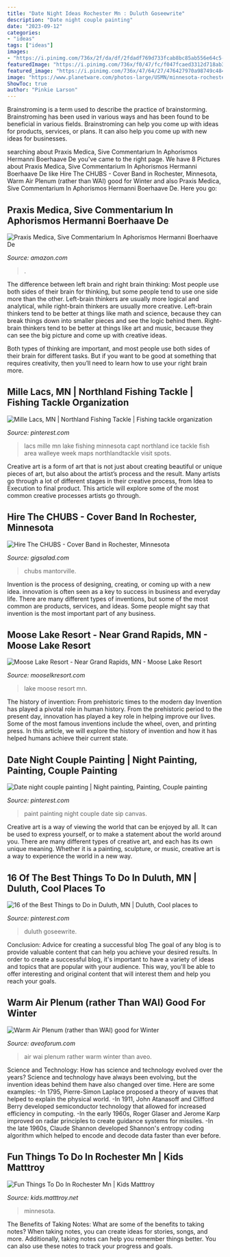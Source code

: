 ```yaml
---
title: "Date Night Ideas Rochester Mn : Duluth Goseewrite"
description: "Date night couple painting"
date: "2023-09-12"
categories:
- "ideas"
tags: ["ideas"]
images:
- "https://i.pinimg.com/736x/2f/da/df/2fdadf769d733fcab8bc85ab556e64c5--happy-marriage-paint-party.jpg"
featuredImage: "https://i.pinimg.com/736x/f0/47/fc/f047fcaed3312d718ab34517805c3c1b.jpg"
featured_image: "https://i.pinimg.com/736x/47/64/27/476427970a98749c4844085852d26596.jpg"
image: "https://www.planetware.com/photos-large/USMN/minnesota-rochester-rochesterfest-food-stands.jpg"
ShowToc: true
author: "Pinkie Larson"
---
```



Brainstroming is a term used to describe the practice of brainstorming. Brainstroming has been used in various ways and has been found to be beneficial in various fields. Brainstroming can help you come up with ideas for products, services, or plans. It can also help you come up with new ideas for businesses.

	

		
searching about Praxis Medica, Sive Commentarium In Aphorismos Hermanni Boerhaave De you've came to the right page. We have 8 Pictures about Praxis Medica, Sive Commentarium In Aphorismos Hermanni Boerhaave De like Hire The CHUBS - Cover Band in Rochester, Minnesota, Warm Air Plenum (rather than WAI) good for Winter and also Praxis Medica, Sive Commentarium In Aphorismos Hermanni Boerhaave De. Here you go:
		
    
## Praxis Medica, Sive Commentarium In Aphorismos Hermanni Boerhaave De

<img loading=lazy src="https://images-na.ssl-images-amazon.com/images/I/51xKufp5cqL._SX218_BO1,204,203,200_QL40_.jpg" onerror="this.onerror=null;this.src='https://tse1.mm.bing.net/th?id=OIP.tknBh9XljyRMBjIyQ88jxgAAAA&amp;pid=15.1';" alt="Praxis Medica, Sive Commentarium In Aphorismos Hermanni Boerhaave De">

_Source: amazon.com_

>. 

	

The difference between left brain and right brain thinking:
Most people use both sides of their brain for thinking, but some people tend to use one side more than the other. Left-brain thinkers are usually more logical and analytical, while right-brain thinkers are usually more creative.
Left-brain thinkers tend to be better at things like math and science, because they can break things down into smaller pieces and see the logic behind them. Right-brain thinkers tend to be better at things like art and music, because they can see the big picture and come up with creative ideas.

Both types of thinking are important, and most people use both sides of their brain for different tasks. But if you want to be good at something that requires creativity, then you’ll need to learn how to use your right brain more.

    
## Mille Lacs, MN | Northland Fishing Tackle | Fishing Tackle Organization

<img loading=lazy src="https://i.pinimg.com/736x/f0/47/fc/f047fcaed3312d718ab34517805c3c1b.jpg" onerror="this.onerror=null;this.src='https://tse4.mm.bing.net/th?id=OIP.gAGyk2Us7Nc73v_dtuQs_AHaHX&amp;pid=15.1';" alt="Mille Lacs, MN | Northland Fishing Tackle | Fishing tackle organization">

_Source: pinterest.com_

>lacs mille mn lake fishing minnesota capt northland ice tackle fish area walleye week maps northlandtackle visit spots. 

	

Creative art is a form of art that is not just about creating beautiful or unique pieces of art, but also about the artist’s process and the result. Many artists go through a lot of different stages in their creative process, from Idea to Execution to final product. This article will explore some of the most common creative processes artists go through.

    
## Hire The CHUBS - Cover Band In Rochester, Minnesota

<img loading=lazy src="https://cress.gigsalad.com/s3/t/the_chubs_rochester/5bc7613a2dc36.jpg" onerror="this.onerror=null;this.src='https://tse1.mm.bing.net/th?id=OIP.r5E96eVFKQ4k1GWXbQmb8gHaE8&amp;pid=15.1';" alt="Hire The CHUBS - Cover Band in Rochester, Minnesota">

_Source: gigsalad.com_

>chubs mantorville. 

	

Invention is the process of designing, creating, or coming up with a new idea. innovation is often seen as a key to success in business and everyday life. There are many different types of inventions, but some of the most common are products, services, and ideas. Some people might say that invention is the most important part of any business.

    
## Moose Lake Resort - Near Grand Rapids, MN - Moose Lake Resort

<img loading=lazy src="https://mooselkresort.com/wp-content/uploads/2018/08/4_2015_20150707_1497457784.jpg" onerror="this.onerror=null;this.src='https://tse3.mm.bing.net/th?id=OIP.pRCTz7zOftmdrBY4mWyQhwHaJ4&amp;pid=15.1';" alt="Moose Lake Resort - Near Grand Rapids, MN - Moose Lake Resort">

_Source: mooselkresort.com_

>lake moose resort mn. 

	

The history of invention: From prehistoric times to the modern day
Invention has played a pivotal role in human history. From the prehistoric period to the present day, innovation has played a key role in helping improve our lives. Some of the most famous inventions include the wheel, oven, and printing press. In this article, we will explore the history of invention and how it has helped humans achieve their current state.

    
## Date Night Couple Painting | Night Painting, Painting, Couple Painting

<img loading=lazy src="https://i.pinimg.com/736x/2f/da/df/2fdadf769d733fcab8bc85ab556e64c5--happy-marriage-paint-party.jpg" onerror="this.onerror=null;this.src='https://tse3.mm.bing.net/th?id=OIP.uXgIumAT_eAuSRzQAslikwHaNK&amp;pid=15.1';" alt="Date night couple painting | Night painting, Painting, Couple painting">

_Source: pinterest.com_

>paint painting night couple date sip canvas. 

	

Creative art is a way of viewing the world that can be enjoyed by all. It can be used to express yourself, or to make a statement about the world around you. There are many different types of creative art, and each has its own unique meaning. Whether it is a painting, sculpture, or music, creative art is a way to experience the world in a new way.

    
## 16 Of The Best Things To Do In Duluth, MN | Duluth, Cool Places To

<img loading=lazy src="https://i.pinimg.com/736x/47/64/27/476427970a98749c4844085852d26596.jpg" onerror="this.onerror=null;this.src='https://tse3.mm.bing.net/th?id=OIP.P8ThjMNpbzsxI4bgP3zVIwHaLG&amp;pid=15.1';" alt="16 of the Best Things to Do in Duluth, MN | Duluth, Cool places to">

_Source: pinterest.com_

>duluth goseewrite. 

	

Conclusion: Advice for creating a successful blog
The goal of any blog is to provide valuable content that can help you achieve your desired results. In order to create a successful blog, it's important to have a variety of ideas and topics that are popular with your audience. This way, you'll be able to offer interesting and original content that will interest them and help you reach your goals.

    
## Warm Air Plenum (rather Than WAI) Good For Winter

<img loading=lazy src="https://www.aveoforum.com/forum/attachments/f94/7555d1385783877-warm-air-plenum-rather-than-wai-good-winter-aveo-w-air-ng-jpg" onerror="this.onerror=null;this.src='https://tse1.mm.bing.net/th?id=OIP.ojeOLeSAsUq4K1afefZ6cwHaFj&amp;pid=15.1';" alt="Warm Air Plenum (rather than WAI) good for Winter">

_Source: aveoforum.com_

>air wai plenum rather warm winter than aveo. 

	

Science and Technology: How has science and technology evolved over the years?
Science and technology have always been evolving, but the invention ideas behind them have also changed over time. Here are some examples: 
-In 1795, Pierre-Simon Laplace proposed a theory of waves that helped to explain the physical world. 
-In 1911, John Atanasoff and Clifford Berry developed semiconductor technology that allowed for increased efficiency in computing. 
-In the early 1960s, Roger Glaser and Jerome Karp improved on radar principles to create guidance systems for missiles.
-In the late 1960s, Claude Shannon developed Shannon's entropy coding algorithm which helped to encode and decode data faster than ever before.

    
## Fun Things To Do In Rochester Mn | Kids Matttroy

<img loading=lazy src="https://www.planetware.com/photos-large/USMN/minnesota-rochester-rochesterfest-food-stands.jpg" onerror="this.onerror=null;this.src='https://tse1.mm.bing.net/th?id=OIP.8M29gWDKmx34dSSFFGkdMgHaEz&amp;pid=15.1';" alt="Fun Things To Do In Rochester Mn | Kids Matttroy">

_Source: kids.matttroy.net_

>minnesota. 

	

The Benefits of Taking Notes: What are some of the benefits to taking notes?
When taking notes, you can create ideas for stories, songs, and more. Additionally, taking notes can help you remember things better. You can also use these notes to track your progress and goals.

